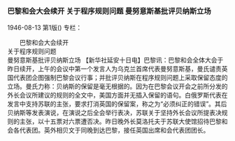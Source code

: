 ### 巴黎和会大会续开  关于程序规则问题  曼努意斯基批评贝纳斯立场

1946-08-13
第1版()
专栏：

　　巴黎和会大会续开  
    关于程序规则问题            
    曼努意斯基批评贝纳斯立场
    【新华社延安十日电】巴黎讯：巴黎和会全体大会于昨日续开，上午的会议中第一个发言人为乌克兰首席代表曼努意斯基，曼氏谴责英国代表团企图强制巴黎会议行事；并批评贝纳斯在程序规则问题上采取保留态度的立场。曼氏力称：贝纳斯的保留是毫无根据的。因为在巴黎会议开会之前所分发的外长会议所建议的规则的全文中，美国方面并无插入保留的语句。白俄罗斯代表在发言中支持苏联的主张，要求打消英国的保留案，称之为“必须纠正的错误”。其后贝纳斯等发表演说，在演说之后全会举行表决，苏联关于坚持外长会议所提表决规则的主张，以十五票对六票遭否决。昨日晚外长莫洛托夫于苏联大使馆招待巴黎和会各代表团。英外相贝文于同晚到达巴黎，接任英国出席和会代表团团长。
